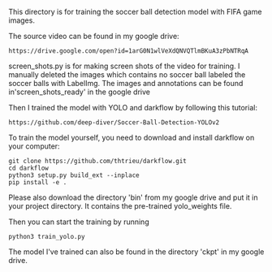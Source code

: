 This directory is for training the soccer ball detection model with FIFA game images.

The source video can be found in my google drive:

    https://drive.google.com/open?id=1arG0N1wlVeXdQNVQTlmBKuA3zPbNTRqA
  
screen_shots.py is for making screen shots of the video for training. I manually deleted the images which contains no soccer ball labeled the soccer balls with LabelImg. The images and annotations can be found in'screen_shots_ready' in the google drive

Then I trained the model with YOLO and darkflow by following this tutorial:

    https://github.com/deep-diver/Soccer-Ball-Detection-YOLOv2
    

To train the model yourself, you need to download and install darkflow on your computer:

    git clone https://github.com/thtrieu/darkflow.git
    cd darkflow
    python3 setup.py build_ext --inplace
    pip install -e .
 
Please also download the directory 'bin' from my google drive and put it in your project directory. It contains the pre-trained yolo_weights file.

Then you can start the training by running

    python3 train_yolo.py
    
The model I've trained can also be found in the directory 'ckpt' in my google drive.

